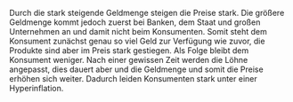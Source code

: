 Durch die stark steigende Geldmenge steigen die Preise stark. Die größere Geldmenge  kommt jedoch zuerst bei Banken, dem Staat und großen Unternehmen an und damit nicht beim Konsumenten. Somit steht dem Konsument zunächst genau so viel Geld zur Verfügung wie zuvor, die Produkte sind aber im Preis stark gestiegen. Als Folge bleibt dem Konsument weniger. Nach einer gewissen Zeit werden die Löhne angepasst, dies dauert aber und die Geldmenge und somit die Preise erhöhen sich weiter. Dadurch leiden Konsumenten stark unter einer Hyperinflation.
